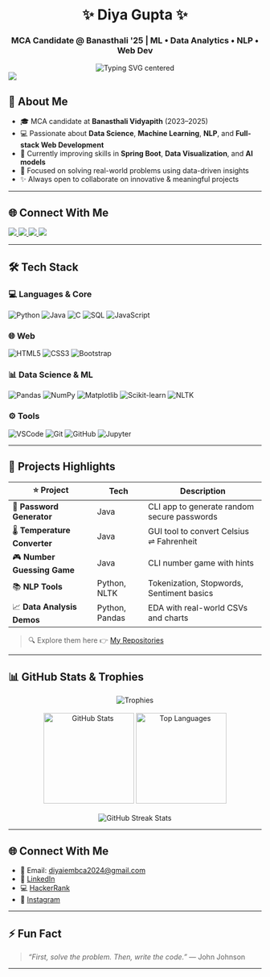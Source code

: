 <!-- Header -->
<h1 align="center">✨ Diya Gupta ✨</h1>
<h3 align="center">MCA Candidate @ Banasthali '25 | ML • Data Analytics • NLP • Web Dev</h3>

<div align="center">
  <img 
    src="https://readme-typing-svg.herokuapp.com?font=Fira+Code&size=22&pause=1000&color=8A2BE2&width=700&lines=Hi+I'm+Diya+Gupta+👋;MCA+Candidate+@+Banasthali+'25+🎓;ML+%7C+Data+Analytics+%7C+Python+%7C+SQL+%7C+Java;Always+learning+and+building+projects!" 
    alt="Typing SVG centered"
  />
</div>

  <img src="https://komarev.com/ghpvc/?username=diya15-2003&label=Profile+Visitors&color=blueviolet&style=flat" />

## 🚀 About Me

- 🎓 MCA candidate at **Banasthali Vidyapith** (2023–2025)  
- 💻 Passionate about **Data Science**, **Machine Learning**, **NLP**, and **Full-stack Web Development**  
- 🌱 Currently improving skills in **Spring Boot**, **Data Visualization**, and **AI models**  
- 🎯 Focused on solving real-world problems using data-driven insights  
- ✨ Always open to collaborate on innovative & meaningful projects

---

## 🌐 Connect With Me

<p align="left">
  <a href="mailto:diyaiembca2024@gmail.com" target="_blank">
    <img src="https://img.shields.io/badge/Email-Diyaa-red?style=for-the-badge&logo=gmail&logoColor=white" />
  </a>  
  <a href="https://www.linkedin.com/in/diyamity" target="_blank">
    <img src="https://img.shields.io/badge/LinkedIn-Connect-blue?style=for-the-badge&logo=linkedin&logoColor=white" />
  </a>
  <a href="https://www.hackerrank.com/diyam5784" target="_blank">
    <img src="https://img.shields.io/badge/HackerRank-Profile-2EC866?style=for-the-badge&logo=hackerrank&logoColor=white" />
  </a>
  <a href="https://www.instagram.com/i_diya.03" target="_blank">
    <img src="https://img.shields.io/badge/Instagram-Follow-DD2A7B?style=for-the-badge&logo=instagram&logoColor=white" />
  </a>
</p>

---


## 🛠️ Tech Stack

### 💻 Languages & Core
![Python](https://img.shields.io/badge/-Python-3776AB?style=for-the-badge&logo=python&logoColor=white)
![Java](https://img.shields.io/badge/-Java-ED8B00?style=for-the-badge&logo=java&logoColor=white)
![C](https://img.shields.io/badge/-C-00599C?style=for-the-badge&logo=c)
![SQL](https://img.shields.io/badge/-SQL-4479A1?style=for-the-badge&logo=mysql)
![JavaScript](https://img.shields.io/badge/-JavaScript-F7DF1E?style=for-the-badge&logo=javascript&logoColor=black)

### 🌐 Web
![HTML5](https://img.shields.io/badge/-HTML5-E34F26?style=for-the-badge&logo=html5)
![CSS3](https://img.shields.io/badge/-CSS3-1572B6?style=for-the-badge&logo=css3)
![Bootstrap](https://img.shields.io/badge/-Bootstrap-563D7C?style=for-the-badge&logo=bootstrap)

### 📊 Data Science & ML
![Pandas](https://img.shields.io/badge/-Pandas-150458?style=for-the-badge&logo=pandas)
![NumPy](https://img.shields.io/badge/-NumPy-013243?style=for-the-badge&logo=numpy)
![Matplotlib](https://img.shields.io/badge/-Matplotlib-4062BB?style=for-the-badge&logo=plotly&logoColor=white)
![Scikit-learn](https://img.shields.io/badge/-Scikit--learn-F7931E?style=for-the-badge&logo=scikit-learn)
![NLTK](https://img.shields.io/badge/-NLTK-76B900?style=for-the-badge)

### ⚙️ Tools
![VSCode](https://img.shields.io/badge/-VSCode-007ACC?style=for-the-badge&logo=visual-studio-code)
![Git](https://img.shields.io/badge/-Git-F05032?style=for-the-badge&logo=git)
![GitHub](https://img.shields.io/badge/-GitHub-181717?style=for-the-badge&logo=github)
![Jupyter](https://img.shields.io/badge/-Jupyter-F37626?style=for-the-badge&logo=jupyter)

---

## 📌 Projects Highlights

| ⭐ Project | Tech | Description |
|-----------|------|-------------|
| 🔐 **Password Generator** | Java | CLI app to generate random secure passwords |
| 🌡️ **Temperature Converter** | Java | GUI tool to convert Celsius ⇌ Fahrenheit |
| 🎮 **Number Guessing Game** | Java | CLI number game with hints |
| 📚 **NLP Tools** | Python, NLTK | Tokenization, Stopwords, Sentiment basics |
| 📈 **Data Analysis Demos** | Python, Pandas | EDA with real-world CSVs and charts |

> 🔍 Explore them here 👉 [My Repositories](https://github.com/diya15-2003?tab=repositories)

---

## 📊 GitHub Stats & Trophies

<p align="center">
  <!-- Trophies -->
  <img src="https://github-profile-trophy.vercel.app/?username=diya-2003&theme=algolia&no-bg=true" alt="Trophies" />
  <br/><br/>
  <!-- General Stats -->
  <img src="https://github-readme-stats.vercel.app/api?username=diya-2003&show_icons=true&theme=tokyonight&count_private=true" height="180" alt="GitHub Stats"/>
  <!-- Top Languages -->
  <img src="https://github-readme-stats.vercel.app/api/top-langs/?username=diya-2003&layout=compact&theme=tokyonight&langs_count=6" height="180" alt="Top Languages"/>
  <br/><br/>
  <!-- Contribution Streak -->
  <img src="https://streak-stats.demolab.com?user=diya-2003&theme=tokyonight&hide_border=false" alt="GitHub Streak Stats"/>
</p>

---

## 🌐 Connect With Me

- 📧 Email: [diyaiembca2024@gmail.com](mailto:diyaiembca2024@gmail.com)  
- 🔗 [LinkedIn](https://www.linkedin.com/in/diyamity)  
- 💻 [HackerRank](https://www.hackerrank.com/diyam5784)  
- 📸 [Instagram](https://www.instagram.com/i_diya.03)

---

## ⚡ Fun Fact
> _“First, solve the problem. Then, write the code.”_ — John Johnson

---


